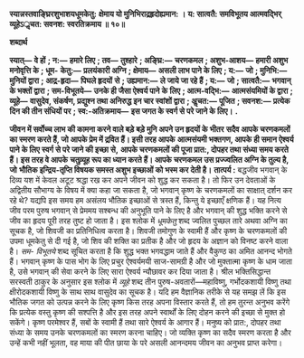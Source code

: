 **स्यान्नस्तवाङ्घ्रिरशुभाशयधूमकेतु:** **क्षेमाय यो मुनिभिराद्र्रहृदोह्यमान: ।** **य: सात्वतै: समविभूतय आत्मवद्भिर्** **व्यूहेऽॢचत: सवनश: स्वरतिक्रमाय ॥ १०॥** 

**शब्दार्थ** 

**स्यात्—** **वे हों** **; न:—** **हमारे लिए** **; तव—** **तुश्हारे** **; अङ्घ्रि:—** **चरणकमल** **; अशुभ-आशय—** **हमारी अशुभ मनोवृत्ति के** **; धूम-** **केतु:—** **प्रलयंकारी अग्नि** **; क्षेमाय—** **असली लाभ पाने के लिए** **; य:—** **जो** **; मुनिभि:—** **मुनियों द्वारा** **; आद्र्र-हृदा—** **पिघले हृदयों** **से** **; उह्यमान:—** **ले जाये जा रहे हैं** **; य:—** **जो** **; सात्वतै:—** **भगवान् के भक्तों द्वारा** **; सम-विभूतये—** **उनके ही जैसा ऐश्वर्य पाने के** **लिए** **; आत्म-वद्भि:—** **आत्मसंयमियों के द्वारा** **; व्यूहे—** **वासुदेव, संकर्षण, प्रद्युश्न तथा अनिरुद्ध इन चार स्वांशों द्वारा** **; अॢचत:—** **पूजित** **; सवनश:—** **प्रत्येक दिन की तीन संधियों पर** **; स्व:-अतिक्रमाय—** **इस जगत के स्वर्ग से परे जाने के लिए।** **.** 

**जीवन में सर्वोच्च लाभ की कामना करने वाले बड़े बड़े मुनि अपने उन हृदयों के भीतर** **सदैव आपके चरणकमलों का स्मरण करते हैं, जो आपके प्रेम में द्रवित हैं। इसी तरह आपके** **आत्मसंयमी भक्तगण, आपके ही समान ऐश्वर्य पाने के लिए स्वर्ग से परे जाने की इच्छा से,** **आपके चरणकमलों की पूजा प्रात:, दोपहर तथा संध्या समय करते हैं। इस तरह वे आपके** **चतुव्र्यूह रूप का ध्यान करते हैं। आपके चरणकमल उस प्रज्ज्वलित अग्नि के तुल्य है, जो** **भौतिक इन्द्रिय-तृप्ति विषयक समस्त अशुभ इच्छाओं को भस्म कर देती है।** **तात्पर्य :** बद्धजीव भगवान् के दिव्य यश में केवल अटूट श्रद्धा रख कर अपने जीवन को शुद्ध कर सकता है। तो फिर उन देवताओं के अद्वितीय सौभाग्य के विषय में क्या कहा जा सकता है, जो भगवान् कृष्ण के चरणकमलों का साक्षात् दर्शन कर रहे थे? यद्यपि इस समय हम असंलय भौतिक इच्छाओं से त्रस्त हैं, किन्तु ये इच्छाएँ क्षणिक हैं। यह नित्य जीव परम पुरुष भगवान् से प्रेममय सश्बन्ध की अनुभूति पाने के लिए है और भगवान् की शुद्ध भक्ति करने से जीव का हृदय पूरी तरह तुष्ट हो जाता है। इस श्लोक में *धूमकेतु* शब्द ज्वलित पुच्छल तारे अथवा अग्नि का सूचक है, जो शिवजी का प्रतिनिधित्व करता है। शिवजी तमोगुण के स्वामी हैं और कृष्ण के चरणकमलों की उपमा धूमकेतु से दी गई है, जो शिव की शक्ति का प्रतीक है और जो हृदय के अज्ञान को विनष्ट करने वाला है। *सम-* *विभूतये* शब्द सूचित करता है कि शुद्ध भक्त भगवद्धाम जाते हैं और वैकुण्ठ का अमित आनन्द भोगते हैं। भगवान् कृष्ण के पास भोग के लिए प्रचुर ऐश्वर्यमयी साज-सामग्री है और जो मुक्तात्मा कृष्ण के धाम जाता है, उसे भगवान् की सेवा करने के लिए सारा ऐश्वर्य न्यौछावर कर दिया जाता है। श्रील भक्तिसिद्धान्त सरस्वती ठाकुर के अनुसार इस श्लोक में *व्यूहे* शब्द तीन पुरुष-अवतारों—महाविष्णु, गर्भोदकशायी विष्णु तथा क्षीरोदकशायी विष्णु के साथ साथ वासुदेव का सूचक है। यदि हम वैज्ञानिक तरीके से यह समझ लें कि इस भौतिक जगत को उत्पन्न करने के लिए कृष्ण किस तरह अपना विस्तार करते हैं, तो हम तुरन्त अनुभव करेंगे कि प्रत्येक वस्तु कृष्ण की सश्पत्ति है और इस तरह अपने स्वार्थों के लिए दोहन करने की इच्छा से मुक्त हो सकेंगे। कृष्ण परमेश्वर हैं, सबों के स्वामी हैं तथा सारे ऐश्वर्य के आगार हैं। मनुष्य को प्रात:, दोपहर तथा संध्या के समय उनके चरणकमलों का स्मरण करना चाहिए। जो व्यक्ति कृष्ण का सदैव स्मरण करता है और उन्हें कभी नहीं भूलता, वह माया की पीत छाया के परे असली आनन्दमय जीवन का अनुभव प्राप्त करेगा।  
